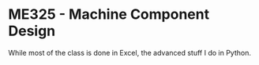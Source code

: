 # ME325 - Machine Component Design

While most of the class is done in Excel, the advanced stuff I do in Python.

